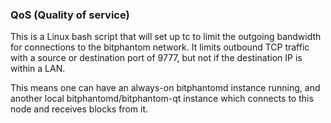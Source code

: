 ### QoS (Quality of service) ###

This is a Linux bash script that will set up tc to limit the outgoing bandwidth for connections to the bitphantom network. It limits outbound TCP traffic with a source or destination port of 9777, but not if the destination IP is within a LAN.

This means one can have an always-on bitphantomd instance running, and another local bitphantomd/bitphantom-qt instance which connects to this node and receives blocks from it.
